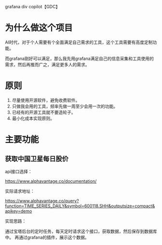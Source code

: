 grafana div copilot【GDC】

# 为什么做这个项目
AI时代，对于个人需要有个全面满足自己需求的工具，这个工具需要有高度定制功能。

而grafana刚好可以满足，那么我先用grafana满足自己的信息采集和工具使用的需求，然后再推而广之，满足更多人的需求。

# 原则
1. 尽量使用开源软件，避免收费软件。
2. 只做我会用的工具，频率先做一周至少会用一次的功能。
3. 已经有的开源工具就不要造轮子。
4. 最小化成本实现原则。


# 主要功能
## 获取中国卫星每日股价
api接口选择：

https://www.alphavantage.co/documentation/

实际请求地址：

https://www.alphavantage.co/query?function=TIME_SERIES_DAILY&symbol=600118.SHH&outputsize=compact&apikey=demo

实现思路：

通过宝塔后台的定时任务，每天定时请求这个接口，获取数据，然后保存到数据库中。
再通过grafana的插件，展示这个数据。

